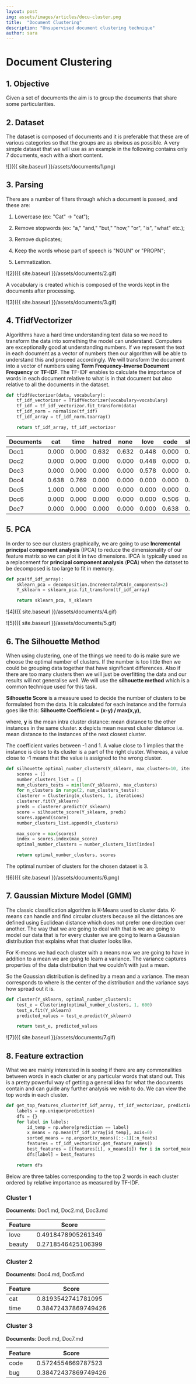 ```yaml
---
layout: post
img: assets/images/articles/docu-cluster.png
title:  "Document Clustering"
description: "Unsupervised document clustering technique"
author: sara
---
```


# Document Clustering

## 1. Objective

Given a set of documents the aim is to group the documents that share some particularities. 



## 2. Dataset

The dataset is composed of documents and it is preferable that these are of various categories so that the groups are as obvious as possible. A very simple dataset that we will use as an example in the following contains only 7 documents, each with a short content.

![]({{ site.baseurl }}/assets/documents/1.png)

## 3. Parsing

There are a number of filters through which a document is passed, and these are:

1. Lowercase (ex: "Cat" -> "cat");

2. Remove stopwords (ex: "a," "and," "but," "how," "or", "is", "what" etc.);

3. Remove duplicates;

4. Keep the words whose part of speech is "NOUN" or "PROPN";

5. Lemmatization.



![2]({{ site.baseurl }}/assets/documents/2.gif)

A vocabulary is created which is composed of the words kept in the documents after processing.

![3]({{ site.baseurl }}/assets/documents/3.gif)



## 4. TfidfVectorizer

Algorithms have a hard time understanding text data so we need to transform the data into something the model can understand. Computers are exceptionally good at understanding numbers. If we represent the text in each document as a vector of numbers then our algorithm will be able to understand this and proceed accordingly. We will transform the document into a vector of numbers using **Term Frequency-Inverse Document Frequency** or **TF-IDF**. The TF-IDF enables to calculate the importance of words in each document relative to what is in that document but also relative to all the documents in the dataset.

```python
def tfidfVectorizer(data, vocabulary):
    tf_idf_vectorizor = TfidfVectorizer(vocabulary=vocabulary)
    tf_idf = tf_idf_vectorizor.fit_transform(data)
    tf_idf_norm = normalize(tf_idf)
    tf_idf_array = tf_idf_norm.toarray()

    return tf_idf_array, tf_idf_vectorizor
```

| Documents | cat | time | hatred | none | love | code | show | talk | beauty | bug |
|-----------|-----|------|--------|------|------|------|------|------|--------|-----|
| Doc1 | 0.000 | 0.000 | 0.632 | 0.632 | 0.448 | 0.000 | 0.000 | 0.000 | 0.000 | 0.000 |
| Doc2 | 0.000 | 0.000 | 0.000 | 0.000 | 0.448 | 0.000 | 0.000 | 0.000 | 0.000 | 0.000 |
| Doc3 | 0.000 | 0.000 | 0.000 | 0.000 | 0.578 | 0.000 | 0.000 | 0.000 | 0.815 | 0.000 |
| Doc4 | 0.638 | 0.769 | 0.000 | 0.000 | 0.000 | 0.000 | 0.000 | 0.000 | 0.000 | 0.000 |
| Doc5 | 1.000 | 0.000 | 0.000 | 0.000 | 0.000 | 0.000 | 0.000 | 0.000 | 0.000 | 0.000 |
| Doc6 | 0.000 | 0.000 | 0.000 | 0.000 | 0.000 | 0.506 | 0.609 | 0.609 | 0.000 | 0.000 |
| Doc7 | 0.000 | 0.000 | 0.000 | 0.000 | 0.000 | 0.638 | 0.000 | 0.000 | 0.000 | 0.769 |


## 5. PCA

In order to see our clusters graphically, we are going to use **Incremental principal component analysis** (IPCA) to reduce the dimensionality of our feature matrix so we can plot it in two dimensions. IPCA is typically used as a replacement for **principal component analysis** (**PCA**) when the dataset to be decomposed is too large to fit in memory.

```python
def pca(tf_idf_array):
    sklearn_pca = decomposition.IncrementalPCA(n_components=2)
    Y_sklearn = sklearn_pca.fit_transform(tf_idf_array)

    return sklearn_pca, Y_sklearn
```

![4]({{ site.baseurl }}/assets/documents/4.gif)

![5]({{ site.baseurl }}/assets/documents/5.gif)



## 6. The Silhouette Method

When using clustering, one of the things we need to do is make sure we choose the optimal number of clusters. If the number is  too little then we could be grouping data together that have significant differences. Also if there are too many clusters then we will just be overfitting the data and our results will not generalise well. We will use the **silhouette method** which is a common technique used for this task.

**Silhouette Score** is a measure used to decide the number of clusters to be formulated from the data. It is calculated for each instance and the formula goes like this: **Silhouette Coefficient = (x-y) / max(x,y)**,

where, **y** is the mean intra cluster distance: mean distance to the other instances in the same cluster. **x** depicts mean nearest cluster distance i.e. mean distance to the instances of the next closest cluster.

The coefficient varies between -1 and 1. A value close to 1 implies that the instance is close to its cluster is a part of the right cluster. Whereas, a value close to -1 means that the value is assigned to the wrong cluster.

```python
def silhouette_optimal_number_clusters(Y_sklearn, max_clusters=10, iterations=600):
    scores = []
    number_clusters_list = []
    num_clusters_tests = min(len(Y_sklearn), max_clusters)
    for n_clusters in range(2, num_clusters_tests):
    clusterer = Clustering(n_clusters, 1, iterations)
    clusterer.fit(Y_sklearn)
    preds = clusterer.predict(Y_sklearn)
    score = silhouette_score(Y_sklearn, preds)
    scores.append(score)
    number_clusters_list.append(n_clusters)

    max_score = max(scores)
    index = scores.index(max_score)
    optimal_number_clusters = number_clusters_list[index]

    return optimal_number_clusters, scores
```


The optimal number of clusters for the chosen dataset is 3.

![6]({{ site.baseurl }}/assets/documents/6.png)



## 7. Gaussian Mixture Model (GMM)

The classic classification algorithm is K-Means used to cluster data. K-means can handle and find circular clusters because all the distances are defined using Euclidean distance which does not prefer one direction over another. The way that we are going to deal with that is we are going to model our data that is for every cluster we are going to learn a Gaussian distribution that explains what that cluster looks like. 

For K-means we had each cluster with a means now we are going to have in addition to a mean we are going to learn a variance. The variance captures properties of the data distribution that we couldn't with just a mean. 

So the Gaussian distribution is defined by a mean and a variance. The mean corresponds to where is the center of the distribution and the variance says how spread out it is. 



```python
def cluster(Y_sklearn, optimal_number_clusters):
    test_e = Clustering(optimal_number_clusters, 1, 600)
    test_e.fit(Y_sklearn)
    predicted_values = test_e.predict(Y_sklearn)

    return test_e, predicted_values
```

![7]({{ site.baseurl }}/assets/documents/7.gif)

## 8. Feature extraction

What we are mainly interested in is seeing if there are any commonalities between words in each cluster or any particular words that stand out. This is a pretty powerful way of getting a general idea for what the documents contain and can guide any further analysis we wish to do. We can view the top words in each cluster.

```python
def get_top_features_cluster(tf_idf_array, tf_idf_vectorizor, prediction, n_feats):
    labels = np.unique(prediction)
    dfs = {}
    for label in labels:
        id_temp = np.where(prediction == label)
        x_means = np.mean(tf_idf_array[id_temp], axis=0)
        sorted_means = np.argsort(x_means)[::-1][:n_feats]
        features = tf_idf_vectorizor.get_feature_names()
        best_features = [(features[i], x_means[i]) for i in sorted_means]
        dfs[label] = best_features

    return dfs
```

Below are three tables corresponding to the top 2 words in each cluster ordered by relative importance as measured by TF-IDF.

### Cluster 1 

**Documents**: Doc1.md, Doc2.md, Doc3.md

| Feature | Score |
| ------- | ----- |
| love | 0.4918478905261349 |
| beauty | 0.2718546425106399 |


### Cluster 2

**Documents**: Doc4.md, Doc5.md

| Feature | Score |
| ------- | ----- |
| cat | 0.8193542741781095 |
| time | 0.38472437869749426 |


### Cluster 3 

**Documents**: Doc6.md, Doc7.md

| Feature | Score |
| ------- | ----- |
| code | 0.5724554669787523 |
| bug | 0.38472437869749426 |
